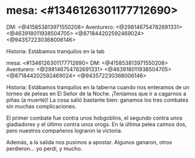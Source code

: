 # mesa: <#1346126301177712690> 
DM:  <@415853813971550208> 
Aventurero: <@298146754782691331> <@463918011938504705> <@871844202592469024> <@943572230368006146> 

Historia: Estábamos tranquilos en la tab

mesa: <#1346126301177712690> 
DM:  <@415853813971550208> 
Aventurero: <@298146754782691331> <@463918011938504705> <@871844202592469024> <@943572230368006146> 

Historia: Estábamos tranquilos en la taberna cuando nos enteramos de un torneo de peleas en El Señor de la Noche. ¡Teníamos que ir a cagarnos a piñas (a muerte)! La cosa salió bastante bien: ganamos los tres combates sin muchas complicaciones.

El primer combate fue contra unos hobgoblins, el segundo contra unos gladiadores y el último contra unos orogs. En la última pelea caímos dos, pero nuestros compañeros lograron la victoria.

Además, a la salida nos pusimos a apostar. Algunos ganaron, otros perdieron… yo perdí, y mucho.

